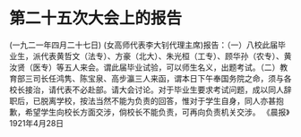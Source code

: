 # 第二十五次大会上的报告
(一九二一年四月二十七日)
(女高师代表李大钊代理主席)报告：（一）八校此届毕业生，派代表黄哲文（法专）、方豪（北大）、朱光桓（工专）、顾华孙（农专）、黄汝贤（医专）等五人来会。谓此届毕业试验，可以师生名义，出题考试。（二）教育部三司长任鸿隽、陈宝泉、高步瀛三人来函，谓本日下午奉国务院之命，须与各校长接治，请代表不必赴部。请大会讨论。对于毕业生要求考试问题，成以同人辞职后，已脱离学校，按法当然不能为负责的回答，惟对于学生自身，同人亦甚抱歉，希望学生向校长方面交涉，倘校长不能负责，可再向负责机关交涉。
《晨报》1921年4月28日

